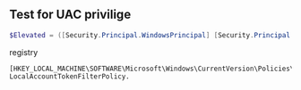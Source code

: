 ## Test for UAC privilige
```powershell
$Elevated = ([Security.Principal.WindowsPrincipal] [Security.Principal.WindowsIdentity]::GetCurrent()).IsInRole([Security.Principal.WindowsBuiltInRole]::Administrator)
```
registry
```
[HKEY_LOCAL_MACHINE\SOFTWARE\Microsoft\Windows\CurrentVersion\Policies\System] LocalAccountTokenFilterPolicy.
```
